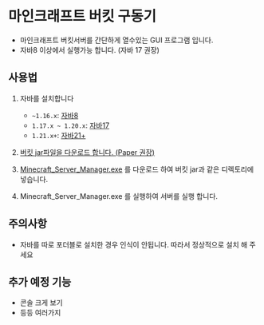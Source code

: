 # 마인크래프트 버킷 구동기

-   마인크래프트 버킷서버를 간단하게 열수있는 GUI 프로그램 입니다.
-   자바8 이상에서 실행가능 합니다. (자바 17 권장)

## 사용법

1. 자바를 설치합니다

    - `~1.16.x`: [자바8](https://www.java.com/ko/download/)
    - `1.17.x ~ 1.20.x`: [자바17](https://www.oracle.com/kr/java/technologies/downloads)
    - `1.21.x+`: [자바21+](https://www.oracle.com/kr/java/technologies/downloads)

2. [버킷 jar파일을 다운로드 합니다. (Paper 권장)](https://papermc.io/downloads)

3. [Minecraft_Server_Manager.exe](https://github.com/Lseoksee/Minecraft_Server_Manager/releases) 를 다운로드 하여 버킷 jar과 같은 디렉토리에 넣습니다.

4. Minecraft_Server_Manager.exe 를 실행하여 서버를 실행 합니다.

## 주의사항

- 자바를 따로 포더블로 설치한 경우 인식이 안됩니다. 따라서 정상적으로 설치 해 주세요

## 추가 예정 기능

-   콘솔 크게 보기
-   등등 여러가지
